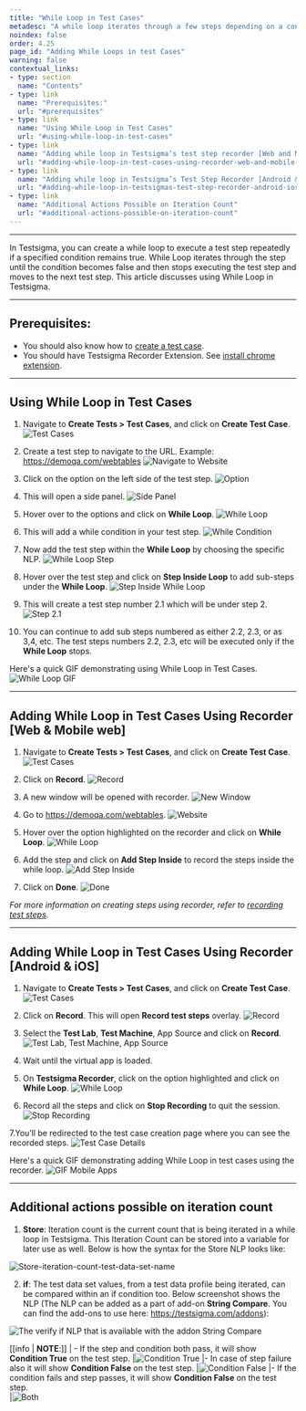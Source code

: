 ```yaml
---
title: "While Loop in Test Cases"
metadesc: "A while loop iterates through a few steps depending on a condition being true. How to use while loop in a test case in Testsigma"
noindex: false
order: 4.25
page_id: "Adding While Loops in test Cases"
warning: false
contextual_links:
- type: section
  name: "Contents"
- type: link
  name: "Prerequisites:"
  url: "#prerequisites"
- type: link
  name: "Using While Loop in Test Cases"
  url: "#using-while-loop-in-test-cases"
- type: link
  name: "Adding while loop in Testsigma’s test step recorder [Web and Mobile web]"
  url: "#adding-while-loop-in-test-cases-using-recorder-web-and-mobile-web"
- type: link
  name: "Adding while loop in Testsigma’s Test Step Recorder [Android &iOS]"
  url: "#adding-while-loop-in-testsigmas-test-step-recorder-android-ios"
- type: link
  name: "Additional Actions Possible on Iteration Count"
  url: "#additional-actions-possible-on-iteration-count"
---
```


---

In Testsigma, you can create a while loop to execute a test step repeatedly if a specified condition remains true. While Loop iterates through the step until the condition becomes false and then stops executing the test step and moves to the next test step. This article discusses using While Loop in Testsigma. 

---
## **Prerequisites:**
- You should also know how to [create a test case](https://testsigma.com/docs/test-cases/manage/add-edit-delete/).
- You should have Testsigma Recorder Extension. See [install chrome extension](https://testsigma.com/docs/test-step-recorder/install-chrome-extension/).

---

## **Using While Loop in Test Cases**
1. Navigate to **Create Tests > Test Cases**, and click on **Create Test Case**.
![Test Cases](https://s3.amazonaws.com/static-docs.testsigma.com/new_images/projects/applications/navtcwl.png)

2. Create a test step to navigate to the URL. Example: https://demoqa.com/webtables
![Navigate to Website](https://s3.amazonaws.com/static-docs.testsigma.com/new_images/projects/applications/tcwebwl.png)

3. Click on the option on the left side of the test step.
![Option](https://s3.amazonaws.com/static-docs.testsigma.com/new_images/projects/applications/opwlts.png)

4. This will open a side panel.
![Side Panel](https://s3.amazonaws.com/static-docs.testsigma.com/new_images/projects/applications/wlsidepanel.png)

5. Hover over to the options and click on **While Loop**.
![While Loop](https://s3.amazonaws.com/static-docs.testsigma.com/new_images/projects/applications/wlbuttoninsp.png)

6. This will add a while condition in your test step.
![While Condition](https://s3.amazonaws.com/static-docs.testsigma.com/new_images/projects/applications/wladdtcs.png)

7. Now add the test step within the **While Loop** by choosing the specific NLP.
![While Loop Step](https://s3.amazonaws.com/static-docs.testsigma.com/new_images/projects/applications/wlstepsa.png)

8. Hover over the test step and click on **Step Inside Loop** to add sub-steps under the **While Loop**.
![Step Inside While Loop](https://s3.amazonaws.com/static-docs.testsigma.com/new_images/projects/applications/siwls.png)

9. This will create a test step number 2.1 which will be under step 2. 
![Step 2.1](https://s3.amazonaws.com/static-docs.testsigma.com/new_images/projects/applications/step2.1.png)

10. You can continue to add sub steps numbered as either 2.2, 2.3, or as 3,4, etc. The test steps numbers 2.2, 2.3, etc will be executed only if the **While Loop** stops.

Here's a quick GIF demonstrating using While Loop in Test Cases.
![While Loop GIF](https://s3.amazonaws.com/static-docs.testsigma.com/new_images/projects/applications/wlsteptype.gif)

---
## **Adding While Loop in Test Cases Using Recorder [Web & Mobile web]**
1. Navigate to **Create Tests > Test Cases**, and click on **Create Test Case**.
![Test Cases](https://s3.amazonaws.com/static-docs.testsigma.com/new_images/projects/applications/navtcwl.png)

2. Click on **Record**.
![Record](https://s3.amazonaws.com/static-docs.testsigma.com/new_images/projects/applications/wlrecordwmw.png)

3. A new window will be opened with recorder. 
![New Window](https://s3.amazonaws.com/static-docs.testsigma.com/new_images/projects/applications/wlnewwindow.png)

4. Go to https://demoqa.com/webtables. 
![Website](https://s3.amazonaws.com/static-docs.testsigma.com/new_images/projects/applications/gotodqa.png)

5. Hover over the option highlighted on the recorder and click on **While Loop**.
![While Loop](https://s3.amazonaws.com/static-docs.testsigma.com/new_images/projects/applications/recwlnw.png)

6. Add the step and click on **Add Step Inside** to record the steps inside the while loop.
![Add Step Inside](https://s3.amazonaws.com/static-docs.testsigma.com/new_images/projects/applications/siwlr.png)

7. Click on **Done**.
![Done](https://s3.amazonaws.com/static-docs.testsigma.com/new_images/projects/applications/donewlr.png)

*For more information on creating steps using recorder, refer to [recording test steps](https://testsigma.com/docs/test-cases/create-steps-recorder/web-apps/overview/).*



---
## **Adding While Loop in Test Cases Using Recorder [Android & iOS]**
1. Navigate to **Create Tests > Test Cases**, and click on **Create Test Case**.
![Test Cases](https://s3.amazonaws.com/static-docs.testsigma.com/new_images/projects/applications/wlmapptc.png)

2. Click on **Record**. This will open **Record test steps** overlay.
![Record](https://s3.amazonaws.com/static-docs.testsigma.com/new_images/projects/applications/recmawl.png)

3. Select the **Test Lab**, **Test Machine**, App Source and click on **Record**.
![Test Lab, Test Machine, App Source](https://s3.amazonaws.com/static-docs.testsigma.com/new_images/projects/applications/tltmasrecwl.png)

4. Wait until the virtual app is loaded.

5. On **Testsigma Recorder**, click on the option highlighted and click on **While Loop**.
![While Loop](https://s3.amazonaws.com/static-docs.testsigma.com/new_images/projects/applications/wlbutsr.png)

6. Record all the steps and click on **Stop Recording** to quit the session. 
![Stop Recording](https://s3.amazonaws.com/static-docs.testsigma.com/new_images/projects/applications/aswlsr.png)

7.You’ll be redirected to the test case creation page where you can see the recorded steps.
![Test Case Details](https://s3.amazonaws.com/static-docs.testsigma.com/new_images/projects/applications/redirectwltcpage.png)

Here's a quick GIF demonstrating adding While Loop in test cases using the recorder.
![GIF Mobile Apps](https://s3.amazonaws.com/static-docs.testsigma.com/new_images/projects/applications/whileloopMapp.gif)

---
## **Additional actions possible on iteration count**

1. **Store**: Iteration count is the current count that is being iterated in a while loop in Testsigma. This Iteration Count can be stored into a variable for later use as well. Below is how the syntax for the Store NLP looks like:

![Store-iteration-count-test-data-set-name](https://s3.amazonaws.com/static-docs.testsigma.com/new_images/test-cases/step-types/for-loop/store-iteration-count-test-data-set-name.png)

2. **if**: The test data set values, from a test data profile being iterated, can be compared within an if condition too. Below screenshot shows the NLP (The NLP can be added as a part of add-on **String Compare**. You can find the add-ons to use here: <https://testsigma.com/addons>):

![The verify if NLP that is available with the addon String Compare](https://s3.amazonaws.com/static-docs.testsigma.com/new_images/test-cases/step-types/step-group/verify-with-if-with-string-compare.png)

[[info | **NOTE**:]]
| - If the step and condition both pass, it will show **Condition True** on the test step. 
|![Condition True](https://s3.amazonaws.com/static-docs.testsigma.com/new_images/projects/applications/ctwhileloop.png)
|- In case of step failure also it will show **Condition False** on the test step.
|![Condition False](https://s3.amazonaws.com/static-docs.testsigma.com/new_images/projects/applications/cfwhileloop.png)
|- If the condition fails and step passes, it will show **Condition False** on the test step.  
|![Both](https://s3.amazonaws.com/static-docs.testsigma.com/new_images/projects/applications/whileloopboth.png)


